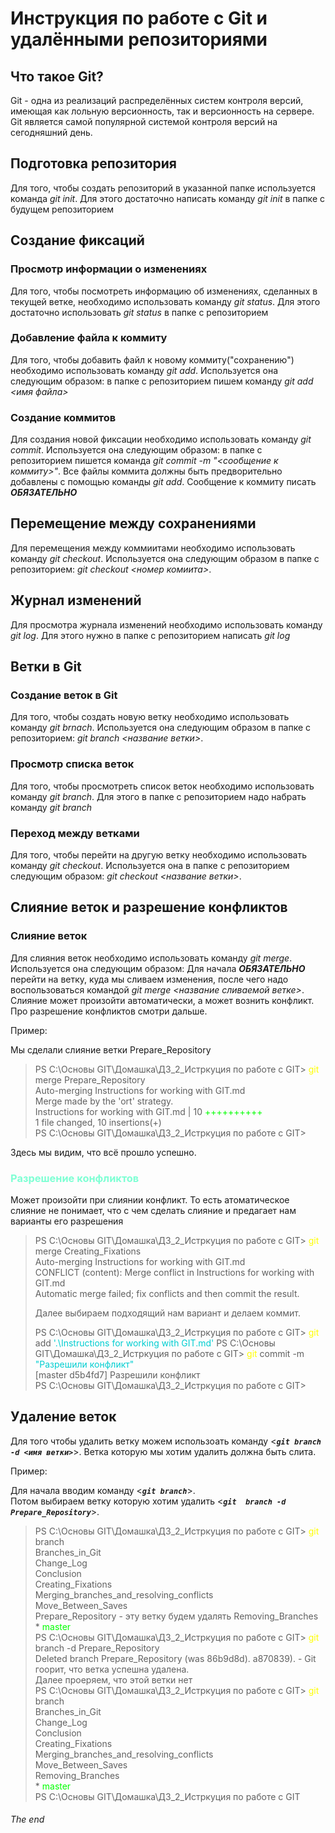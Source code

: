 # Инструкция по работе с Git и удалёнными репозиториями

## Что такое Git?

Git - одна из реализаций распределённых систем контроля версий, имеющая как лольную версионность, так и версионность на сервере. Git является самой популярной системой контроля версий на сегодняшний день.

## Подготовка репозитория
Для того, чтобы создать репозиторий в указанной папке используется команда *git init*. Для этого достаточно написать команду *git init* в папке с будущем репозиторием

## Создание фиксаций
### Просмотр информации о изменениях

Для того, чтобы посмотреть информацию об изменениях, сделанных в текущей ветке, необходимо использовать команду *git status*. Для этого достаточно использовать *git status* в папке с репозиторием

### Добавление файла к коммиту
Для того, чтобы добавить файл к новому коммиту("сохранению") необходимо использовать команду *git add*. Используется она следующим образом: в папке с репозиторием пишем команду *git add <имя файла>*

### Создание коммитов

Для создания новой фиксации необходимо использовать команду *git commit*. Используется она следующим образом: в папке с репозиторием пишется команда *git commit -m "<сообщение к коммиту>"*. Все файлы коммита должны быть предворительно добавлены с помощью команды *git add*. Сообщение к коммиту писать ***ОБЯЗАТЕЛЬНО***

## Перемещение между сохранениями
Для перемещения между коммиитами необходимо использовать команду *git checkout*. Используется она следующим образом в папке с репозиторием: *git checkout <номер комиита>*.

## Журнал изменений
Для просмотра журнала изменений необходимо использовать команду *git log*. Для этого нужно в папке с репозиторием написать *git log*

## Ветки в Git
### Создание веток в Git
Для того, чтобы создать новую ветку необходимо использовать команду *git brnach*. Используется она следующим образом в папке с репозиторием: *git branch <название ветки>*.
### Просмотр списка веток
Для того, чтобы просмотреть список веток необходимо использовать команду *git branch*. Для этого в папке с репозиторием надо набрать команду *git branch*

### Переход между ветками
Для того, чтобы перейти на другую ветку необходимо использовать команду *git checkout*. Используется она в папке с репозиторием следующим образом: *git checkout <название ветки>*.

## Слияние веток и разрешение конфликтов
### Слияние веток
Для слияния веток необходимо использовать команду *git merge*. Используется она следующим образом: Для начала ***ОБЯЗАТЕЛЬНО*** перейти на ветку, куда мы сливаем изменения, после чего надо воспользоваться командой *git merge <название сливаемой ветке>*. Слияние может произойти автоматически, а может вознить конфликт. Про разрешение конфликтов смотри дальше.

Пример:

Мы сделали слияние ветки Prepare_Repository 

>PS C:\Основы GIT\Домашка\ДЗ_2_Истркуция по работе с GIT> <font color="#FFFF00">  git </font>  merge Prepare_Repository  
Auto-merging Instructions for working with GIT.md  
Merge made by the 'ort' strategy.  
 Instructions for working with GIT.md | 10 <font color="#00FF00"> ++++++++++  </font>  
 1 file changed, 10 insertions(+)  
PS C:\Основы GIT\Домашка\ДЗ_2_Истркуция по работе с GIT>

Здесь мы видим, что всё прошло успешно.

<font color="#7FFFD4">

### Разрешение конфликтов
</font>

Может произойти при слиянии конфликт. То есть атоматическое слияние не понимает, что с чем сделать слияние и предагает нам варианты его разрешения

>PS C:\Основы GIT\Домашка\ДЗ_2_Истркуция по работе с GIT> <font color="#FFFF00"> git  </font> merge Creating_Fixations  
Auto-merging Instructions for working with GIT.md  
CONFLICT (content): Merge conflict in Instructions for working with GIT.md  
Automatic merge failed; fix conflicts and then commit the result. <p></p> 
Далее выбираем подходящий нам вариант и делаем коммит.  <p></p>
PS C:\Основы GIT\Домашка\ДЗ_2_Истркуция по работе с GIT> <font color="#FFFF00" >git  </font>  add <font color="#00CED1">'.\Instructions for working with GIT.md'  </font>
PS C:\Основы GIT\Домашка\ДЗ_2_Истркуция по работе с GIT> <font color="#FFFF00"> git </font> commit -m <font color="#00CED1"> "Разрешили конфликт" </font>  
[master d5b4fd7] Разрешили конфликт  
PS C:\Основы GIT\Домашка\ДЗ_2_Истркуция по работе с GIT>

## Удаление веток

Для того чтобы удалить ветку можем использоать команду <***`git branch -d <имя ветки>`***>.
Ветка которую мы хотим удалить должна быть слита.

Пример:  

Для начала вводим команду <***`git branch`***>.  
Потом выбираем ветку которую хотим удалить  <***`git  branch -d Prepare_Repository`***>.



>PS C:\Основы GIT\Домашка\ДЗ_2_Истркуция по работе с GIT> <font color="#FFFF00">  git </font> branch  
  Branches_in_Git  
  Change_Log  
  Conclusion  
  Creating_Fixations  
  Merging_branches_and_resolving_conflicts  
  Move_Between_Saves  
  Prepare_Repository  - эту ветку будем удалять 
  Removing_Branches  
\*<font color="#00FF00"> master </font>  
PS C:\Основы GIT\Домашка\ДЗ_2_Истркуция по работе с GIT> <font color="#FFFF00"> git </font>  branch -d Prepare_Repository   
Deleted branch Prepare_Repository (was 86b9d8d).  a870839). - Git гоорит, что ветка успешна удалена.    
Далее проеряем, что этой ветки нет  
PS C:\Основы GIT\Домашка\ДЗ_2_Истркуция по работе с GIT> <font color="#FFFF00">  git </font> branch  
  Branches_in_Git  
  Change_Log  
  Conclusion  
  Creating_Fixations  
  Merging_branches_and_resolving_conflicts  
  Move_Between_Saves  
  Removing_Branches  
\* <font color="#00FF00"> master  </font>  
PS C:\Основы GIT\Домашка\ДЗ_2_Истркуция по работе с GIT

###### The end
